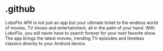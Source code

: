 # .github
LoboFlix APK is not just an app but your ultimate ticket to the endless world of movies, TV shows and entertainment, all in the palm of your hand. With LoboFlix, you will never have to search forever for your next favorite show. The app brings the latest movies, trending TV episodes and timeless classics directly to your Android device. 
